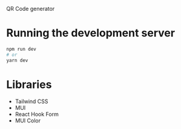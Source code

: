 QR Code generator

# Running the development server
```bash
npm run dev
# or
yarn dev
```

# Libraries
- Tailwind CSS
- MUI
- React Hook Form
- MUI Color

